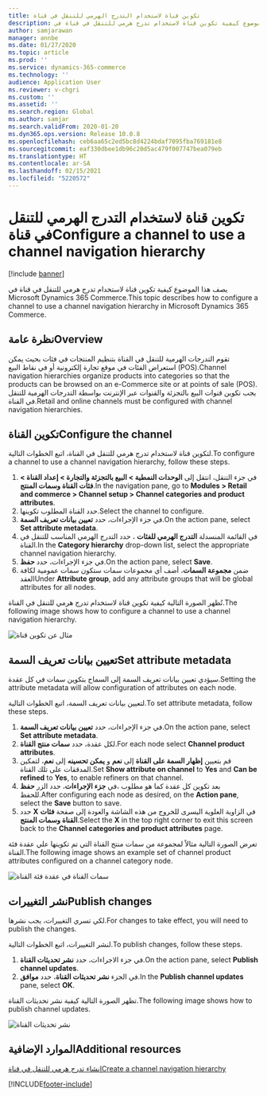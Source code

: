 ```yaml
---
title: تكوين قناة لاستخدام التدرج الهرمي للتنقل في قناة
description: يصف هذا الموضوع كيفية تكوين قناة لاستخدام تدرج هرمي للتنقل في قناة في Microsoft Dynamics 365 Commerce.
author: samjarawan
manager: annbe
ms.date: 01/27/2020
ms.topic: article
ms.prod: ''
ms.service: dynamics-365-commerce
ms.technology: ''
audience: Application User
ms.reviewer: v-chgri
ms.custom: ''
ms.assetid: ''
ms.search.region: Global
ms.author: samjar
ms.search.validFrom: 2020-01-20
ms.dyn365.ops.version: Release 10.0.8
ms.openlocfilehash: ceb6aa65c2ed5bc8d4224bdaf7095fba769181e8
ms.sourcegitcommit: eaf330dbee1db96c20d5ac479f007747bea079eb
ms.translationtype: HT
ms.contentlocale: ar-SA
ms.lasthandoff: 02/15/2021
ms.locfileid: "5220572"
---
```

# <a name="configure-a-channel-to-use-a-channel-navigation-hierarchy"></a><span data-ttu-id="41fca-103">تكوين قناة لاستخدام التدرج الهرمي للتنقل في قناة</span><span class="sxs-lookup"><span data-stu-id="41fca-103">Configure a channel to use a channel navigation hierarchy</span></span>


[!include [banner](includes/banner.md)]

<span data-ttu-id="41fca-104">يصف هذا الموضوع كيفية تكوين قناة لاستخدام تدرج هرمي للتنقل في قناة في Microsoft Dynamics 365 Commerce.</span><span class="sxs-lookup"><span data-stu-id="41fca-104">This topic describes how to configure a channel to use a channel navigation hierarchy in Microsoft Dynamics 365 Commerce.</span></span>

## <a name="overview"></a><span data-ttu-id="41fca-105">نظرة عامة</span><span class="sxs-lookup"><span data-stu-id="41fca-105">Overview</span></span>

<span data-ttu-id="41fca-106">تقوم التدرجات الهرمية للتنقل في القناة بتنظيم المنتجات في فئات بحيث يمكن استعراض الفئات في موقع تجارة إلكترونية أو في نقاط البيع (POS).</span><span class="sxs-lookup"><span data-stu-id="41fca-106">Channel navigation hierarchies organize products into categories so that the products can be browsed on an e-Commerce site or at points of sale (POS).</span></span> <span data-ttu-id="41fca-107">يجب تكوين قنوات البيع بالتجزئة والقنوات عبر الإنترنت بواسطة التدرجات الهرمية للتنقل في القناة.</span><span class="sxs-lookup"><span data-stu-id="41fca-107">Retail and online channels must be configured with channel navigation hierarchies.</span></span>

## <a name="configure-the-channel"></a><span data-ttu-id="41fca-108">تكوين القناة</span><span class="sxs-lookup"><span data-stu-id="41fca-108">Configure the channel</span></span>

<span data-ttu-id="41fca-109">لتكوين قناة لاستخدام تدرج هرمي للتنقل في القناة، اتبع الخطوات التالية.</span><span class="sxs-lookup"><span data-stu-id="41fca-109">To configure a channel to use a channel navigation hierarchy, follow these steps.</span></span>

1. <span data-ttu-id="41fca-110">في جزء التنقل، انتقل إلى **الوحدات النمطية \> البيع بالتجزئة والتجارة \> إعداد القناة \> فئات القناة وسمات المنتج‬**.</span><span class="sxs-lookup"><span data-stu-id="41fca-110">In the navigation pane, go to **Modules \> Retail and commerce \> Channel setup \> Channel categories and product attributes**.</span></span>
1. <span data-ttu-id="41fca-111">حدد القناة المطلوب تكوينها.</span><span class="sxs-lookup"><span data-stu-id="41fca-111">Select the channel to configure.</span></span>
1. <span data-ttu-id="41fca-112">في جزء الإجراءات، حدد **تعيين بيانات تعريف السمة**.</span><span class="sxs-lookup"><span data-stu-id="41fca-112">On the action pane, select **Set attribute metadata**.</span></span>
1. <span data-ttu-id="41fca-113">في القائمة المنسدلة **التدرج الهرمي للفئات** ، حدد التدرج الهرمي المناسب للتنقل في القناة‬.</span><span class="sxs-lookup"><span data-stu-id="41fca-113">In the **Category hierarchy** drop-down list, select the appropriate channel navigation hierarchy.</span></span>
1. <span data-ttu-id="41fca-114">في جزء الإجراءات، حدد **حفظ**.</span><span class="sxs-lookup"><span data-stu-id="41fca-114">On the action pane, select **Save**.</span></span>
1. <span data-ttu-id="41fca-115">ضمن **مجموعة السمات**، أضف أي مجموعات سمات ستكون سمات عمومية لكافة العقد</span><span class="sxs-lookup"><span data-stu-id="41fca-115">Under **Attribute group**, add any attribute groups that will be global attributes for all nodes.</span></span>

<span data-ttu-id="41fca-116">تُظهر الصورة التالية كيفية تكوين قناة لاستخدام تدرج هرمي للتنقل في القناة.</span><span class="sxs-lookup"><span data-stu-id="41fca-116">The following image shows how to configure a channel to use a channel navigation hierarchy.</span></span>

![مثال عن تكوين قناة](media/configure-channel-hierarchy-1.png)

## <a name="set-attribute-metadata"></a><span data-ttu-id="41fca-118">تعيين بيانات تعريف السمة</span><span class="sxs-lookup"><span data-stu-id="41fca-118">Set attribute metadata</span></span>

<span data-ttu-id="41fca-119">سيؤدي تعيين بيانات تعريف السمة إلى السماح بتكوين سمات في كل عقدة.</span><span class="sxs-lookup"><span data-stu-id="41fca-119">Setting the attribute metadata will allow configuration of attributes on each node.</span></span>

<span data-ttu-id="41fca-120">لتعيين بيانات تعريف السمة، اتبع الخطوات التالية.</span><span class="sxs-lookup"><span data-stu-id="41fca-120">To set attribute metadata, follow these steps.</span></span>

1. <span data-ttu-id="41fca-121">في جزء الإجراءات، حدد **تعيين بيانات تعريف السمة**.</span><span class="sxs-lookup"><span data-stu-id="41fca-121">On the action pane, select **Set attribute metadata**.</span></span>
1. <span data-ttu-id="41fca-122">لكل عقدة، حدد **سمات منتج القناة‬**.</span><span class="sxs-lookup"><span data-stu-id="41fca-122">For each node select **Channel product attributes**.</span></span>
1. <span data-ttu-id="41fca-123">قم بتعيين **إظهار السمة على القناة** إلى **نعم** و **يمكن تحسينه‬** إلى **نعم**، لتمكين المدققات على تلك القناة.</span><span class="sxs-lookup"><span data-stu-id="41fca-123">Set **Show attribute on channel** to **Yes** and **Can be refined** to **Yes**, to enable refiners on that channel.</span></span>
1. <span data-ttu-id="41fca-124">بعد تكوين كل عقدة كما هو مطلوب ،في **جزء الإجراءات**، حدد الزر **حفظ** للحفظ.</span><span class="sxs-lookup"><span data-stu-id="41fca-124">After configuring each node as desired, on the **Action pane**, select the **Save** button to save.</span></span>
1. <span data-ttu-id="41fca-125">حدد **X** في الزاوية العلوية اليسرى للخروج من هذه الشاشة والعودة إلى صفحة **فئات القناة وسمات المنتج‬**.</span><span class="sxs-lookup"><span data-stu-id="41fca-125">Select the **X** in the top right corner to exit this screen back to the **Channel categories and product attributes** page.</span></span>

<span data-ttu-id="41fca-126">تعرض الصورة التالية مثالاً لمجموعة من سمات منتج القناة التي تم تكوينها علي عقدة فئة القناة.</span><span class="sxs-lookup"><span data-stu-id="41fca-126">The following image shows an example set of channel product attributes configured on a channel category node.</span></span>

![سمات القناة في عقدة فئة القناة](media/configure-channel-hierarchy-2.png)

## <a name="publish-changes"></a><span data-ttu-id="41fca-128">نشر التغييرات</span><span class="sxs-lookup"><span data-stu-id="41fca-128">Publish changes</span></span>

<span data-ttu-id="41fca-129">لكي تسري التغييرات، يجب نشرها.</span><span class="sxs-lookup"><span data-stu-id="41fca-129">For changes to take effect, you will need to publish the changes.</span></span>

<span data-ttu-id="41fca-130">لنشر التغييرات، اتبع الخطوات التالية.</span><span class="sxs-lookup"><span data-stu-id="41fca-130">To publish changes, follow these steps.</span></span>

1. <span data-ttu-id="41fca-131">في جزء الاجراءات، حدد **نشر تحديثات القناة**.</span><span class="sxs-lookup"><span data-stu-id="41fca-131">On the action pane, select **Publish channel updates**.</span></span>
1. <span data-ttu-id="41fca-132">في الجزء **نشر تحديثات القناة**، حدد **موافق**.</span><span class="sxs-lookup"><span data-stu-id="41fca-132">In the **Publish channel updates** pane, select **OK**.</span></span>

<span data-ttu-id="41fca-133">تظهر الصورة التالية كيفية نشر تحديثات القناة.</span><span class="sxs-lookup"><span data-stu-id="41fca-133">The following image shows how to publish channel updates.</span></span>

![نشر تحديثات القناة](media/configure-channel-hierarchy-3.png)

## <a name="additional-resources"></a><span data-ttu-id="41fca-135">الموارد الإضافية</span><span class="sxs-lookup"><span data-stu-id="41fca-135">Additional resources</span></span>

[<span data-ttu-id="41fca-136">إنشاء تدرج هرمي للتنقل في قناة</span><span class="sxs-lookup"><span data-stu-id="41fca-136">Create a channel navigation hierarchy</span></span>](create-channel-hierarchy.md)




[!INCLUDE[footer-include](../includes/footer-banner.md)]